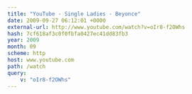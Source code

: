 ```yaml
---
title: "YouTube - Single Ladies - Beyonce"
date: 2009-09-27 06:12:01 +0000
external-url: http://www.youtube.com/watch?v=oIr8-f2OWhs
hash: 7cf618af3c0f0fbfa0427ec41dd83fb3
year: 2009
month: 09
scheme: http
host: www.youtube.com
path: /watch
query:
    v: "oIr8-f2OWhs"
---
```



